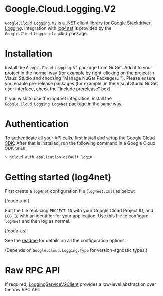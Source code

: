 # Google.Cloud.Logging.V2

`Google.Cloud.Logging.V2` is a .NET client library for [Google Stackdriver
Logging](https://cloud.google.com/logging/). Integration with
[log4net](https://logging.apache.org/log4net/) is provided by
the `Google.Cloud.Logging.Log4Net` package.

# Installation

Install the `Google.Cloud.Logging.V2` package from NuGet. Add it to
your project in the normal way (for example by right-clicking on the
project in Visual Studio and choosing "Manage NuGet Packages...").
Please ensure you enable pre-release packages (for example, in the
Visual Studio NuGet user interface, check the "Include prerelease"
box).

If you wish to use the log4net integration, install the
`Google.Cloud.Logging.Log4Net` package in the same way.

# Authentication

To authenticate all your API calls, first install and setup the
[Google Cloud SDK](https://cloud.google.com/sdk/). After that is
installed, run the following command in a Google Cloud SDK Shell:

```sh
> gcloud auth application-default login
```

# Getting started (log4net)

First create a `log4net` configuration file (`log4net.xml`) as below:

[!code-xml[](obj/snippets/Google.Cloud.Logging.Log4Net.GoogleStackdriverAppender.txt#log4net_template)]

Edit the file replacing `PROJECT_ID` with your Google Cloud Project
ID, and `LOG_ID` with an identifier for your application. Use this
file to configure `log4net` and then log as normal.

[!code-cs[](obj/snippets/Google.Cloud.Logging.Log4Net.GoogleStackdriverAppender.txt#Overview)]

See the
[readme](https://github.com/GoogleCloudPlatform/google-cloud-dotnet/blob/master/src/Google.Cloud.Logging.Log4Net/readme.md)
for details on all the configuration options.

(Depends on `Google.Cloud.Logging.Type` for version-agnostic types.)

# Raw RPC API

If required,
[LoggingServiceV2Client](obj/api/Google.Cloud.Logging.V2.LoggingServiceV2Client.yml)
provides a low-level abstraction over the raw RPC API.
